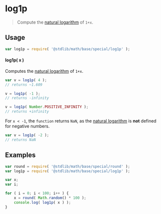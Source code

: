 log1p
===
> Compute the [natural logarithm][math-ln] of `1+x`.

<!-- <usage> -->
## Usage

``` javascript
var log1p = require( '@stdlib/math/base/special/log1p' );
```

#### log1p( x )

Computes the [natural logarithm][math-ln] of `1+x`.

``` javascript
var v = log1p( 4 );
// returns ~1.609

v = log1p( -1 );
// returns -infinity

v = log1p( Number.POSITIVE_INFINITY );
// returns +infinity
```

For `x < -1`, the `function` returns `NaN`, as the [natural logarithm][math-ln] is __not__ defined for negative numbers.

``` javascript
var v = log1p( -2 );
// returns NaN
```
<!-- </usage> -->

<!-- <examples> -->
## Examples

``` javascript
var round = require( '@stdlib/math/base/special/round' );
var log1p = require( '@stdlib/math/base/special/log1p' );

var x;
var i;

for ( i = 0; i < 100; i++ ) {
	x = round( Math.random() * 100 );
	console.log( log1p( x ) );
}
```
<!-- </examples> -->

<!-- <links> -->
<!-- FIXME -->
[math-ln]: https://github.com/math-io/ln
<!-- </links> -->
